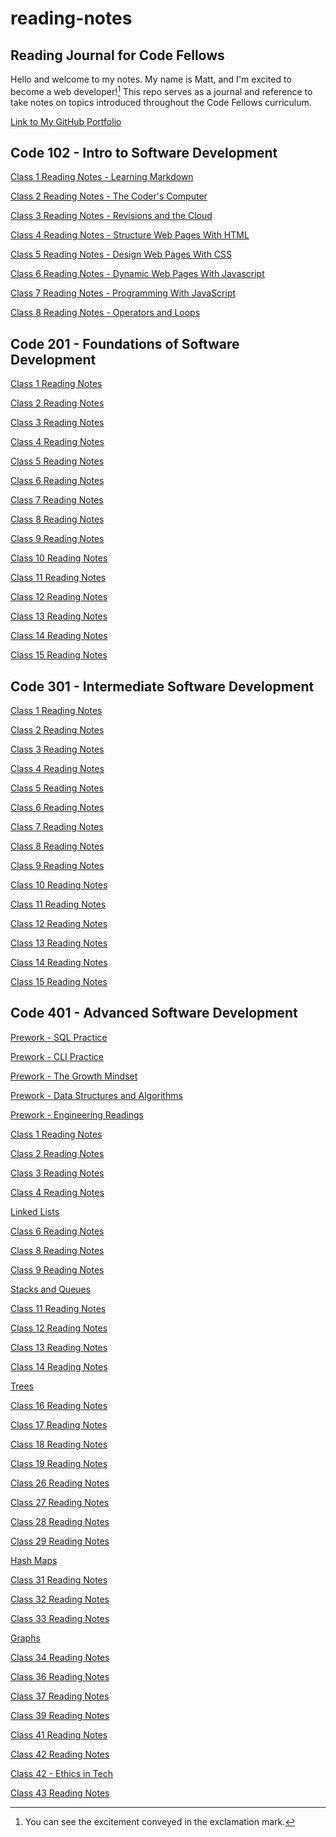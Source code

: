 # reading-notes

## Reading Journal for Code Fellows

Hello and welcome to my notes. My name is Matt, and I'm excited to become a web developer![^1] This repo serves as a journal and reference to take notes on topics introduced throughout the Code Fellows curriculum.

[Link to My GitHub Portfolio](https://github.com/matthew-c-austin)

## Code 102 - Intro to Software Development

[Class 1 Reading Notes - Learning Markdown](/102/Read-01-Learning-Markdown.md)

[Class 2 Reading Notes - The Coder's Computer](/102/Read-02-The-Coders-Computer.md)

[Class 3 Reading Notes - Revisions and the Cloud](/102/Read-03-Revisions-and-the-Cloud.md)

[Class 4 Reading Notes - Structure Web Pages With HTML](/102/Read-04-Structure-Web-Pages-HTML.md)

[Class 5 Reading Notes - Design Web Pages With CSS](102/Read-05-Design-web-pages-with-CSS.md)

[Class 6 Reading Notes - Dynamic Web Pages With Javascript](/102/Read-06-Dynamic-web-pages-with-JavaScript.md)

[Class 7 Reading Notes - Programming With JavaScript](102/Read-07-Programming-with-JavaScript.md)

[Class 8 Reading Notes - Operators and Loops](102/Read-08-Operators-and-Loops.md)

## Code 201 - Foundations of Software Development

[Class 1 Reading Notes](201/class-01.md)

[Class 2 Reading Notes](201/class-02.md)

[Class 3 Reading Notes](201/class-03.md)

[Class 4 Reading Notes](201/class-04.md)

[Class 5 Reading Notes](201/class-05.md)

[Class 6 Reading Notes](201/class-06.md)

[Class 7 Reading Notes](201/class-07.md)

[Class 8 Reading Notes](201/class-08.md)

[Class 9 Reading Notes](201/class-09.md)

[Class 10 Reading Notes](201/class-10.md)

[Class 11 Reading Notes](201/class-11.md)

[Class 12 Reading Notes](201/class-12.md)

[Class 13 Reading Notes](201/class-13.md)

[Class 14 Reading Notes](201/class-14.md)

[Class 15 Reading Notes](201/class-15.md)

## Code 301 - Intermediate Software Development

[Class 1 Reading Notes](301/class-01.md)

[Class 2 Reading Notes](301/class-02.md)

[Class 3 Reading Notes](301/class-03.md)

[Class 4 Reading Notes](301/class-04.md)

[Class 5 Reading Notes](301/class-05.md)

[Class 6 Reading Notes](301/class-06.md)

[Class 7 Reading Notes](301/class-07.md)

[Class 8 Reading Notes](301/class-08.md)

[Class 9 Reading Notes](301/class-09.md)

[Class 10 Reading Notes](301/class-10.md)

[Class 11 Reading Notes](301/class-11.md)

[Class 12 Reading Notes](301/class-12.md)

[Class 13 Reading Notes](301/class-13.md)

[Class 14 Reading Notes](301/class-14.md)

[Class 15 Reading Notes](301/class-15.md)

## Code 401 - Advanced Software Development

[Prework - SQL Practice](401/prework-sql.md)

[Prework - CLI Practice](401/prework-cli.md)

[Prework - The Growth Mindset](401/prework-growth-mindset.md)

[Prework - Data Structures and Algorithms](401/prework-dsa.md)

[Prework - Engineering Readings](401/prework-engineering-readings.md)

[Class 1 Reading Notes](401/class-01.md)

[Class 2 Reading Notes](401/class-02.md)

[Class 3 Reading Notes](401/class-03.md)

[Class 4 Reading Notes](401/class-04.md)

[Linked Lists](401/class-05.md)

[Class 6 Reading Notes](401/class-06.md)

[Class 8 Reading Notes](401/class-08.md)

[Class 9 Reading Notes](401/class-09.md)

[Stacks and Queues](401/class-10.md)

[Class 11 Reading Notes](401/class-11.md)

[Class 12 Reading Notes](401/class-12.md)

[Class 13 Reading Notes](401/class-13.md)

[Class 14 Reading Notes](401/class-14.md)

[Trees](401/class-15.md)

[Class 16 Reading Notes](401/class-16.md)

[Class 17 Reading Notes](401/class-17.md)

[Class 18 Reading Notes](401/class-18.md)

[Class 19 Reading Notes](401/class-19.md)

[Class 26 Reading Notes](401/class-26.md)

[Class 27 Reading Notes](401/class-27.md)

[Class 28 Reading Notes](401/class-28.md)

[Class 29 Reading Notes](401/class-29.md)

[Hash Maps](401/class-30.md)

[Class 31 Reading Notes](401/class-31.md)

[Class 32 Reading Notes]()

[Class 33 Reading Notes]()

[Graphs]()

[Class 34 Reading Notes]()

[Class 36 Reading Notes]()

[Class 37 Reading Notes]()

[Class 39 Reading Notes]()

[Class 41 Reading Notes]()

[Class 42 Reading Notes]()

[Class 42 - Ethics in Tech]()

[Class 43 Reading Notes]()

[^1]: You can see the excitement conveyed in the exclamation mark.

